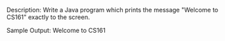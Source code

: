 Description:
Write a Java program which prints the message "Welcome to CS161" exactly to the screen.

Sample Output:
Welcome to CS161
